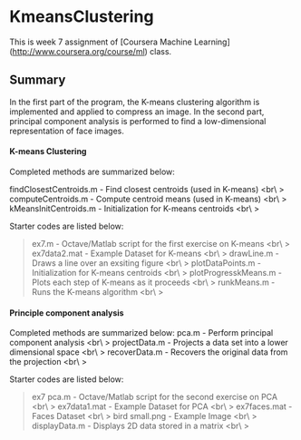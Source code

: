 KmeansClustering
================

This is week 7 assignment of [Coursera Machine Learning] (http://www.coursera.org/course/ml) class.

Summary
------
In the first part of the program, the K-means clustering algorithm is implemented and applied to compress an image. In the second part, principal component analysis is performed to find a low-dimensional representation of face images.

#### K-means Clustering
Completed methods are summarized below:

 findClosestCentroids.m - Find closest centroids (used in K-means) <br\ >
 computeCentroids.m - Compute centroid means (used in K-means) <br\ >
 kMeansInitCentroids.m - Initialization for K-means centroids <br\ >

Starter codes are listed below:
> ex7.m - Octave/Matlab script for the first exercise on K-means <br\ >
> ex7data2.mat - Example Dataset for K-means <br\ >
> drawLine.m - Draws a line over an exsiting figure <br\ >
> plotDataPoints.m - Initialization for K-means centroids <br\ >
> plotProgresskMeans.m - Plots each step of K-means as it proceeds <br\ >
> runkMeans.m - Runs the K-means algorithm <br\ >

#### Principle component analysis

Completed methods are summarized below:
 pca.m - Perform principal component analysis <br\ >
 projectData.m - Projects a data set into a lower dimensional space <br\ >
 recoverData.m - Recovers the original data from the projection <br\ >
 
 Starter codes are listed below:
 > ex7 pca.m - Octave/Matlab script for the second exercise on PCA <br\ >
 > ex7data1.mat - Example Dataset for PCA <br\ >
 > ex7faces.mat - Faces Dataset <br\ >
 > bird small.png - Example Image <br\ >
 > displayData.m - Displays 2D data stored in a matrix <br\ >
